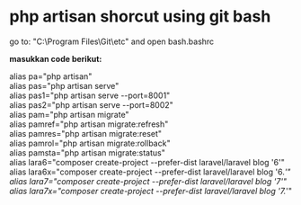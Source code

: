  # php artisan shorcut using git bash
 
 go to: "C:\Program Files\Git\etc" and open bash.bashrc

 **masukkan code berikut:** 
 
  alias pa="php artisan" <br>
  alias pas="php artisan serve" <br>
  alias pas1="php artisan serve --port=8001" <br>
  alias pas2="php artisan serve --port=8002" <br>
  alias pam="php artisan migrate" <br>
  alias pamref="php artisan migrate:refresh" <br>
  alias pamres="php artisan migrate:reset" <br>
  alias pamrol="php artisan migrate:rollback" <br>
  alias pamsta="php artisan migrate:status" <br>
  alias lara6="composer create-project --prefer-dist laravel/laravel blog '6'"<br>
  alias lara6x="composer create-project --prefer-dist laravel/laravel blog '6.*'"<br>
  alias lara7="composer create-project --prefer-dist laravel/laravel blog '7'"<br>
  alias lara7x="composer create-project --prefer-dist laravel/laravel blog '7.*'"<br>



 
